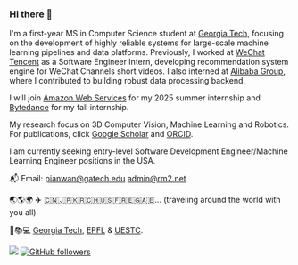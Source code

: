 ### Hi there 👋

I'm a first-year MS in Computer Science student at [Georgia Tech](https://www.gatech.edu/), focusing on the development of highly reliable systems for large-scale machine learning pipelines and data platforms. Previously, I worked at [WeChat Tencent](https://www.wechat.com/) as a Software Engineer Intern, developing recommendation system engine for WeChat Channels short videos. I also interned at [Alibaba Group](https://www.alibabagroup.com/en-US), where I contributed to building robust data processing backend. 

I will join [Amazon Web Services](https://aws.com/) for my 2025 summer internship and [Bytedance](https://www.bytedance.com/) for my fall internship.

My research focus on 3D Computer Vision, Machine Learning and Robotics. For publications, click [Google Scholar](https://scholar.google.com/citations?user=O2EzHBQAAAAJ&hl=en) and [ORCID](https://orcid.org/0009-0007-9368-3662).

I am currently seeking entry-level Software Development Engineer/Machine Learning Engineer positions in the USA.

📬 Email: pianwan@gatech.edu admin@rm2.net

🌏🌎🌍 ✈️ 🇨🇳🇯🇵🇰🇷🇨🇭🇺🇸🇫🇷🇪🇬🇦🇪... (traveling around the world with you all)

🏫📚💻 [Georgia Tech](https://www.gatech.edu/), [EPFL](https://www.epfl.ch/en/) & [UESTC](https://en.uestc.edu.cn/).

![](https://komarev.com/ghpvc/?username=pianwan&style=flat) [![GitHub followers](https://img.shields.io/github/followers/pianwan.svg?style=social&label=Follow&maxAge=2592000)](https://github.com/pianwan?tab=followers)
